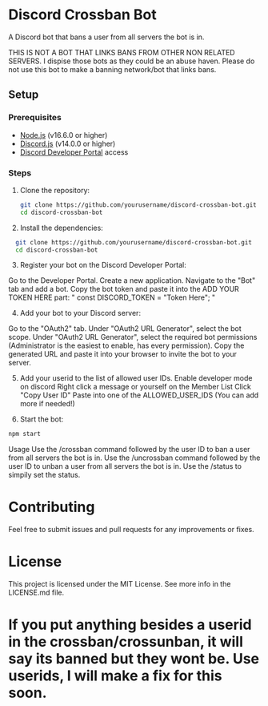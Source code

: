 # Discord Crossban Bot

A Discord bot that bans a user from all servers the bot is in.

THIS IS NOT A BOT THAT LINKS BANS FROM OTHER NON RELATED SERVERS. I dispise those bots as they could be an abuse haven. Please do not use this bot to make a banning network/bot that links bans.

## Setup

### Prerequisites

- [Node.js](https://nodejs.org/) (v16.6.0 or higher)
- [Discord.js](https://discord.js.org/) (v14.0.0 or higher)
- [Discord Developer Portal](https://discord.com/developers/applications) access

### Steps

1. Clone the repository:

   ```sh
   git clone https://github.com/yourusername/discord-crossban-bot.git
   cd discord-crossban-bot
    ```
2. Install the dependencies:

 ```sh
   git clone https://github.com/yourusername/discord-crossban-bot.git
   cd discord-crossban-bot
 ```
3. Register your bot on the Discord Developer Portal:

Go to the Developer Portal.
Create a new application.
Navigate to the "Bot" tab and add a bot.
Copy the bot token and paste it into the ADD YOUR TOKEN HERE part: " const DISCORD_TOKEN = "Token Here"; "
 
 4. Add your bot to your Discord server:

Go to the "OAuth2" tab.
Under "OAuth2 URL Generator", select the bot scope.
Under "OAuth2 URL Generator", select the required bot permissions (Administrator is the easiest to enable, has every permission).
Copy the generated URL and paste it into your browser to invite the bot to your server.

 5. Add your userid to the list of allowed user IDs.
Enable developer mode on discord
Right click a message or yourself on the Member List
Click "Copy User ID"
Paste into one of the ALLOWED_USER_IDS (You can add more if needed!)
 
 6. Start the bot:

```sh
npm start
```

Usage
Use the /crossban command followed by the user ID to ban a user from all servers the bot is in.
Use the /uncrossban command followed by the user ID to unban a user from all servers the bot is in.
Use the /status to simpily set the status.

# Contributing

Feel free to submit issues and pull requests for any improvements or fixes.

# License

This project is licensed under the MIT License. See more info in the LICENSE.md file.

# If you put anything besides a userid in the crossban/crossunban, it will say its banned but they wont be. Use userids, I will make a fix for this soon.
